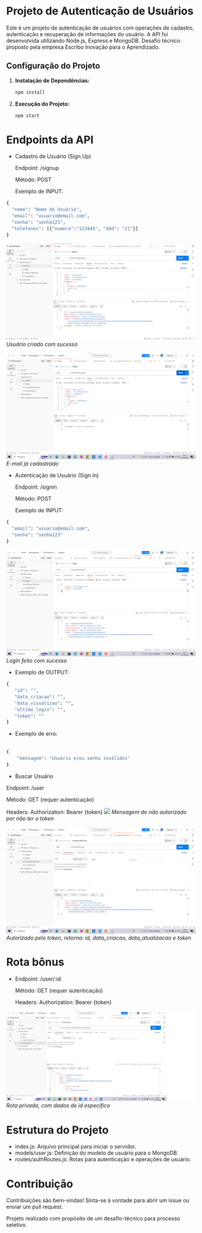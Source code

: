 # Projeto de Autenticação de Usuários

Este é um projeto de autenticação de usuários com operações de cadastro, autenticação e recuperação de informações do usuário. A API foi desenvolvida utilizando Node.js, Express e MongoDB. Desafio técnico proposto pela empresa Escribo Inovação para o Aprendizado.

## Configuração do Projeto

1. **Instalação de Dependências:**
   ```bash
   npm install
   ``````
2. **Execução do Projeto:**
    ```bash
   npm start
   `````
# Endpoints da API
- Cadastro de Usuário (Sign Up)

   Endpoint: /signup

   Método: POST

   Exemplo de INPUT:
```bash
{
  "nome": "Nome do Usuário",
  "email": "usuario@email.com",
  "senha": "senha123",
  "telefones": [{"numero":"123445", "ddd": "21"}]
}
   ```
   ![](img/singnup%20-%20sucess.png)
*Usuário criado com sucesso*
  
![](img/singnup%20--%20user%20ja%20cadastrado.png)
*E-mail já cadastrado*

-  Autenticação de Usuário (Sign In)

   Endpoint: /signin

   Método: POST

   Exemplo de INPUT:

```bash
{
  "email": "usuario@email.com",
  "senha": "senha123"
}
   ```
![](img/signin%20--%20sucess.png)
*Login feito com sucesso*

- Exemplo de OUTPUT:
```bash
{
   "id": "",
   "data_criacao": "",
   "data_visualizao": "",
   "ultimo_login": "",
   "token": ""
}
```
- Exemplo de erro:
```bash

{
    "mensagem": "Usuário e/ou senha inválidos"
}
```

- Buscar Usuário

Endpoint: /user

Método: GET (requer autenticação)

Headers: Authorization: Bearer {token}
![](img/get%20--%20não%20autorizado.png)
*Mensagem de não autorizado por não ter o token*

![](img/get%20--%20autorizado.png)
*Autorizado pelo token, retorna: id, data_criacao, data_atualizacao e token*

# Rota bônus
- Endpoint: /user/:id

   Método: GET (requer autenticação)

   Headers: Authorization: Bearer {token}

![](img/rota-get-private.png)
*Rota privada, com dados de id específico*

# Estrutura do Projeto
- index.js: Arquivo principal para iniciar o servidor.
- models/user.js: Definição do modelo de usuário para o MongoDB.
- routes/authRoutes.js: Rotas para autenticação e operações de usuário.


# Contribuição
Contribuições são bem-vindas! Sinta-se à vontade para abrir um issue ou enviar um pull request.

Projeto realizado com propósito de um desafio-técnico para processo seletivo.